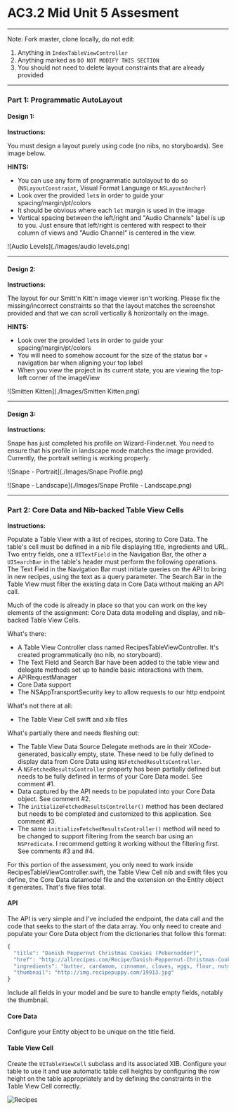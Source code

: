 # AC3.2 Mid Unit 5 Assesment
---

Note: Fork master, clone locally, do not edit:

1. Anything in `IndexTableViewController`
2. Anything marked as `DO NOT MODIFY THIS SECTION`
3. You should not need to delete layout constraints that are already provided 

---
### Part 1: Programmatic AutoLayout

#### Design 1: 

**Instructions:**

You must design a layout purely using code (no nibs, no storyboards). See image below. 

**HINTS:**

- You can use any form of programmatic autolayout to do so (`NSLayoutConstraint`, Visual Format Language or `NSLayoutAnchor`)
- Look over the provided `let`s in order to guide your spacing/margin/pt/colors
- It should be obvious where each `let` margin is used in the image
- Vertical spacing between the left/right and "Audio Channels" label is up to you. Just ensure that left/right is centered with respect to their column of views and "Audio Channel" is centered in the view. 

![Audio Levels](./Images/audio levels.png)

---
#### Design 2: 

**Instructions:**

The layout for our Smitt'n Kitt'n image viewer isn't working. Please fix the missing/incorrect constraints so that the layout matches the screenshot provided and that we can scroll vertically & horizontally on the image. 

**HINTS:**

- Look over the provided `let`s in order to guide your spacing/margin/pt/colors
- You will need to somehow account for the size of the status bar + navigation bar when aligning your top label
- When you view the project in its current state, you are viewing the top-left corner of the imageView

![Smitten Kitten](./Images/Smitten Kitten.png)

---
#### Design 3: 

**Instructions:**

Snape has just completed his profile on Wizard-Finder.net. You need to ensure that his profile in landscape mode matches the image provided. Currently, the portrait setting is working properly. 

![Snape - Portrait](./Images/Snape Profile.png)

![Snape - Landscape](./Images/Snape Profile - Landscape.png)

---
### Part 2: Core Data and Nib-backed Table View Cells

**Instructions:**

Populate a Table View with a list of recipes, storing to Core Data. The table's cell must be defined
in a nib file displaying title, ingredients and URL. Two entry fields, one a ```UITextField``` in the
Navigation Bar, the other a ```UISearchBar``` in the table's header must perform the following operations.
The Text Field in the Navigation Bar must initiate queries on the API to bring in new recipes, using 
the text as a query parameter. The Search Bar in the Table View must filter the existing data 
in Core Data without making an API call.

Much of the code is already in place so that you can work on the key elements of the assignment: Core Data 
data modeling and display, and nib-backed Table View Cells.

What's there:

* A Table View Controller class named RecipesTableViewController. It's created programmatically (no nib, no storyboard). 
* The Text Field and Search Bar have been added to the table view and  delegate methods set up to
handle basic interactions with them.
* APIRequestManager 
* Core Data support
* The NSAppTransportSecurity key to allow requests to our http endpoint

What's not there at all:

* The Table View Cell swift and xib files

What's partially there and needs fleshing out:

* The Table View Data Source Delegate methods are in their XCode-generated, basically empty, state. These 
need to be fully defined to display data from Core Data using ```NSFetchedResultsController```.
* A ```NSFetchedResultsController``` property has been partially defined but needs to be fully defined
	in terms of your Core Data model. See comment #1.
* Data captured by the API needs to be populated into your Core Data object. See comment #2.
* The ```initializeFetchedResultsController()``` method has been declared but needs to be completed
and customized to this application. See comment #3.
* The same ```initializeFetchedResultsController()``` method will need to be changed to support 
	filtering from the search bar using an ```NSPredicate```. I recommend getting it working without the filtering first.
	See comments #3 and #4.


For this portion of the assessment, you only need to work inside RecipesTableViewController.swift, the 
Table View Cell nib and swift files you define, the Core Data datamodel file and the extension on the Entity 
object it generates. That's five files total.

#### API

The API is very simple and I've included the endpoint, the data call and the code that seeks to the start of the data array.
You only need to create and populate your Core Data object from the dictionaries that follow this format:

```javascript
{
  "title": "Danish Peppernut Christmas Cookies (Pebernodder)",
  "href": "http://allrecipes.com/Recipe/Danish-Peppernut-Christmas-Cookies-Pebernodder/Detail.aspx",
  "ingredients": "butter, cardamom, cinnamon, cloves, eggs, flour, nutmeg, salt, sugar",
  "thumbnail": "http://img.recipepuppy.com/19913.jpg"
}
````

Include all fields in your model and be sure to handle empty fields, notably the thumbnail.

#### Core Data

Configure your Entity object to be unique on the title field.

#### Table View Cell

Create the ```UITableViewCell``` subclass and its associated XIB. Configure your table to use
it and use automatic table cell heights by configuring the row height on the table appropriately
and by defining the constraints in the Table View Cell correctly.

![Recipes](./Images/recipeapp.png)

